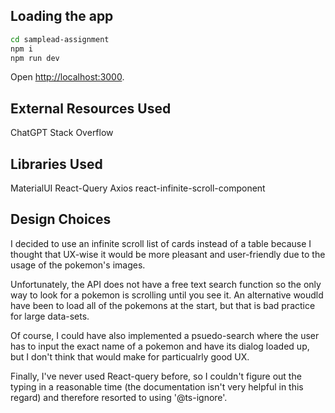 ## Loading the app

```bash
cd samplead-assignment
npm i
npm run dev
```

Open [http://localhost:3000](http://localhost:3000).

## External Resources Used

ChatGPT
Stack Overflow

## Libraries Used

MaterialUI
React-Query
Axios
react-infinite-scroll-component

## Design Choices

I decided to use an infinite scroll list of cards instead of a table because I thought that UX-wise it would be more pleasant and user-friendly due to the usage of the pokemon's images.

Unfortunately, the API does not have a free text search function so the only way to look for a pokemon is scrolling until you see it. An alternative woudld have been to load all of the pokemons at the start, but that is bad practice for large data-sets.

Of course, I could have also implemented a psuedo-search where the user has to input the exact name of a pokemon and have its dialog loaded up, but I don't think that would make for particualrly good UX.

Finally, I've never used React-query before, so I couldn't figure out the typing in a reasonable time (the documentation isn't very helpful in this regard) and therefore resorted to using '@ts-ignore'.
